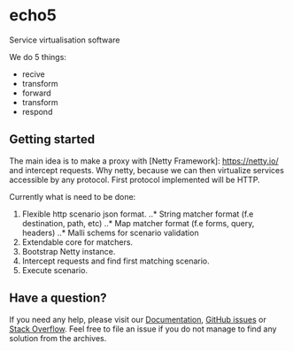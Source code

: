 # echo5
Service virtualisation software

We do 5 things:

- recive
- transform
- forward
- transform
- respond

## Getting started

The main idea is to make a proxy with [Netty Framework]: https://netty.io/ and intercept requests.
Why netty, because we can then virtualize services accessible by any protocol.
First protocol implemented will be HTTP.

Currently what is need to be done:

1. Flexible http scenario json format.
..* String matcher format (f.e destination, path, etc)
..* Map matcher format (f.e forms, query, headers) 
..* Malli schems for scenario validation
2. Extendable core for matchers.
3. Bootstrap Netty instance.
4. Intercept requests and find first matching scenario.
5. Execute scenario.


## Have a question?

If you need any help, please visit our [Documentation][], [GitHub issues][] or [Stack Overflow][]. Feel free to file an issue if you do not manage to find any solution from the archives.

[GitHub issues]: https://github.com/smogstate/echo5/issues?q=is%3Aissue+label%3Aquestion+
[Stack Overflow]: http://stackoverflow.com/questions/tagged/echo5
[Documentation]: https://github.com/smogstate/echo5/blob/master/doc/intro.md
